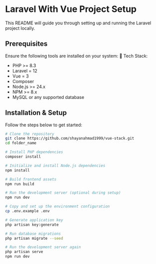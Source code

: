 # Laravel With Vue Project Setup

This README will guide you through setting up and running the Laravel project locally.

## Prerequisites

Ensure the following tools are installed on your system:
🔧 Tech Stack:

-   PHP >= 8.3
-   Laravel = 12
-   Vue = 3
-   Composer
-   Node.js >= 24.x
-   NPM >= 8.x
-   MySQL or any supported database

## Installation & Setup

Follow the steps below to get started:

```bash
# Clone the repository
git clone https://github.com/shayanahmad1999/vue-stack.git
cd folder_name

# Install PHP dependencies
composer install

# Initialize and install Node.js dependencies
npm install

# Build frontend assets
npm run build

# Run the development server (optional during setup)
npm run dev

# Copy and set up the environment configuration
cp .env.example .env

# Generate application key
php artisan key:generate

# Run database migrations
php artisan migrate --seed

# Run the development server again
php artisan serve
npm run dev

```
